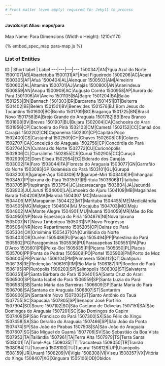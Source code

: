 ```yaml
---
# Front matter (even empty) required for Jekyll to process
---
```


#### JavaScript Alias: maps/para

Map Name: Para
Dimensions (Width x Height): 1210x1170



{% embed_spec_map para-map.js %}

### List of Entities

ID | Short label | Label
---|---|---|---
1500347|AN|?gua Azul do Norte
1500107|AB|Abaetetuba
1500131|AF|Abel Figueiredo
1500206|AC|Acará
1500305|AF|Afuá
1500404|AL|Alenquer
1500503|AM|Almeirim
1500602|AL|Altamira
1500701|AJ|Anajás
1500800|AN|Ananindeua
1500859|AN|Anapu
1500909|AC|Augusto Corrêa
1500958|AP|Aurora do Pará
1501006|AV|Aveiro
1501105|BA|Bagre
1501204|BA|Baião
1501253|BN|Bannach
1501303|BR|Barcarena
1501451|BT|Belterra
1501402|BE|Belém
1501501|BV|Benevides
1501576|BJ|Bom Jesus do Tocantins
1501600|BO|Bonito
1501709|BG|Bragança
1501725|BN|Brasil Novo
1501758|BA|Brejo Grande do Araguaia
1501782|BB|Breu Branco
1501808|BV|Breves
1501907|BU|Bujaru
1502004|CA|Cachoeira do Arari
1501956|CP|Cachoeira do Piriá
1502103|CM|Cametá
1502152|CC|Canaã dos Carajás
1502202|CN|Capanema
1502301|CP|Capitão Poço
1502400|CS|Castanhal
1502509|CH|Chaves
1502608|CR|Colares
1502707|CA|Conceição do Araguaia
1502756|CP|Concórdia do Pará
1502764|CN|Cumaru do Norte
1502772|CU|Curionópolis
1502806|CL|Curralinho
1502855|CR|Curuá
1502905|CC|Curuçá
1502939|DE|Dom Eliseu
1502954|EC|Eldorado dos Carajás
1503002|FA|Faro
1503044|FA|Floresta do Araguaia
1503077|GN|Garrafão do Norte
1503093|GP|Goianésia do Pará
1503101|GU|Gurupá
1503200|IA|Igarapé-Açu
1503309|IM|Igarapé-Miri
1503408|IH|Inhangapi
1503457|IP|Ipixuna do Pará
1503507|IR|Irituia
1503606|IT|Itaituba
1503705|IP|Itupiranga
1503754|JC|Jacareacanga
1503804|JA|Jacundá
1503903|JU|Juruti
1504000|LA|Limoeiro do Ajuru
1504109|MB|Magalhães Barata
1504208|MA|Marabá
1504307|MC|Maracanã
1504406|MP|Marapanim
1504422|MT|Marituba
1504455|ME|Medicilândia
1504505|MG|Melgaço
1504604|MJ|Mocajuba
1504703|MO|Moju
1504802|MA|Monte Alegre
1504901|MU|Muaná
1504059|MR|Mãe do Rio
1504950|NP|Nova Esperança do Piriá
1504976|NI|Nova Ipixuna
1505007|NT|Nova Timboteua
1505031|NP|Novo Progresso
1505064|NR|Novo Repartimento
1505205|OP|Oeiras do Pará
1505304|OX|Oriximiná
1505437|ON|Ourilândia do Norte
1505403|OR|Ourém
1505486|PJ|Pacajá
1505494|PP|Palestina do Pará
1505502|PG|Paragominas
1505536|PU|Parauapebas
1505551|PA|Pau D'Arco
1505601|PB|Peixe-Boi
1505635|PI|Piçarra
1505650|PL|Placas
1505700|PP|Ponta de Pedras
1505809|PO|Portel
1505908|PM|Porto de Moz
1506005|PR|Prainha
1506104|PM|Primavera
1506112|QT|Quatipuru
1506138|RE|Redenção
1506161|RM|Rio Maria
1506187|RP|Rondon do Pará
1506195|RP|Rurópolis
1506203|SP|Salinópolis
1506302|ST|Salvaterra
1506351|SP|Santa Bárbara do Pará
1506401|SA|Santa Cruz do Arari
1506500|SP|Santa Isabel do Pará
1506559|SP|Santa Luzia do Pará
1506583|SB|Santa Maria das Barreiras
1506609|SP|Santa Maria do Pará
1506708|SA|Santana do Araguaia
1506807|ST|Santarém
1506906|SN|Santarém Novo
1507003|ST|Santo Antônio do Tauá
1507755|SC|Sapucaia
1507805|SP|Senador José Porfírio
1507904|SO|Soure
1507102|SO|São Caetano de Odivelas
1507151|SA|São Domingos do Araguaia
1507201|SC|São Domingos do Capim
1507409|SP|São Francisco do Pará
1507300|SX|São Félix do Xingu
1507458|SA|São Geraldo do Araguaia
1507466|SP|São João da Ponta
1507474|SP|São João de Pirabas
1507508|SA|São João do Araguaia
1507607|SG|São Miguel do Guamá
1507706|SV|São Sebastião da Boa Vista
1507953|TA|Tailândia
1507961|TA|Terra Alta
1507979|TS|Terra Santa
1508001|TA|Tomé-Açu
1508035|TT|Tracuateua
1508050|TR|Trairão
1508084|TU|Tucumã
1508100|TU|Tucuruí
1508126|UP|Ulianópolis
1508159|UR|Uruará
1508209|VI|Vigia
1508308|VI|Viseu
1508357|VX|Vitória do Xingu
1508407|XG|Xinguara
1505106|OD|Óbidos

